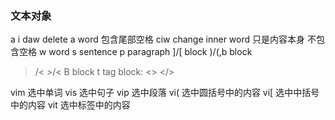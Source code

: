 ### 文本对象
a
i 
daw delete a word 包含尾部空格
ciw change inner word 只是内容本身 不包含空格
w word
s sentence
p paragraph
]/[ block
)/(,b block
>/< >/< B block
t tag block: <> </>

vim 选中单词
vis 选中句子
vip 选中段落
vi( 选中圆括号中的内容
vi[ 选中中括号中的内容
vit 选中标签中的内容



